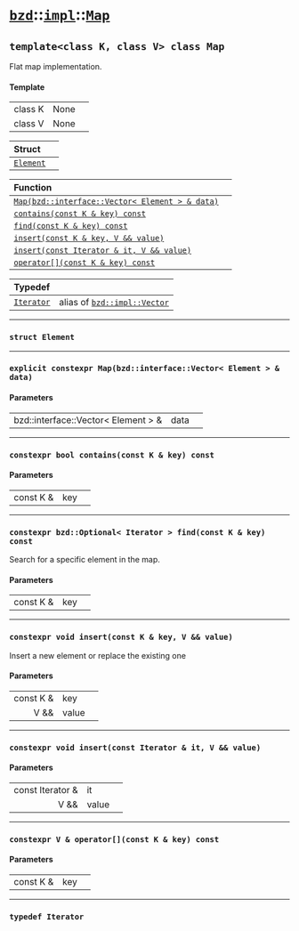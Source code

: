 # [`bzd`](../../../index.md)::[`impl`](../../index.md)::[`Map`](../index.md)

## `template<class K, class V> class Map`
Flat map implementation.
#### Template
||||
|---:|:---|:---|
|class K|None||
|class V|None||

|Struct||
|:---|:---|
|[`Element`](element/index.md)||

|Function||
|:---|:---|
|[`Map(bzd::interface::Vector< Element > & data)`](./index.md)||
|[`contains(const K & key) const`](./index.md)||
|[`find(const K & key) const`](./index.md)||
|[`insert(const K & key, V && value)`](./index.md)||
|[`insert(const Iterator & it, V && value)`](./index.md)||
|[`operator[](const K & key) const`](./index.md)||

|Typedef||
|:---|:---|
|[`Iterator`](./index.md)|alias of [`bzd::impl::Vector`](../vector/index.md)|
------
### `struct Element`

------
### `explicit constexpr Map(bzd::interface::Vector< Element > & data)`

#### Parameters
||||
|---:|:---|:---|
|bzd::interface::Vector< Element > &|data||
------
### `constexpr bool contains(const K & key) const`

#### Parameters
||||
|---:|:---|:---|
|const K &|key||
------
### `constexpr bzd::Optional< Iterator > find(const K & key) const`
Search for a specific element in the map.
#### Parameters
||||
|---:|:---|:---|
|const K &|key||
------
### `constexpr void insert(const K & key, V && value)`
Insert a new element or replace the existing one
#### Parameters
||||
|---:|:---|:---|
|const K &|key||
|V &&|value||
------
### `constexpr void insert(const Iterator & it, V && value)`

#### Parameters
||||
|---:|:---|:---|
|const Iterator &|it||
|V &&|value||
------
### `constexpr V & operator[](const K & key) const`

#### Parameters
||||
|---:|:---|:---|
|const K &|key||
------
### `typedef Iterator`

